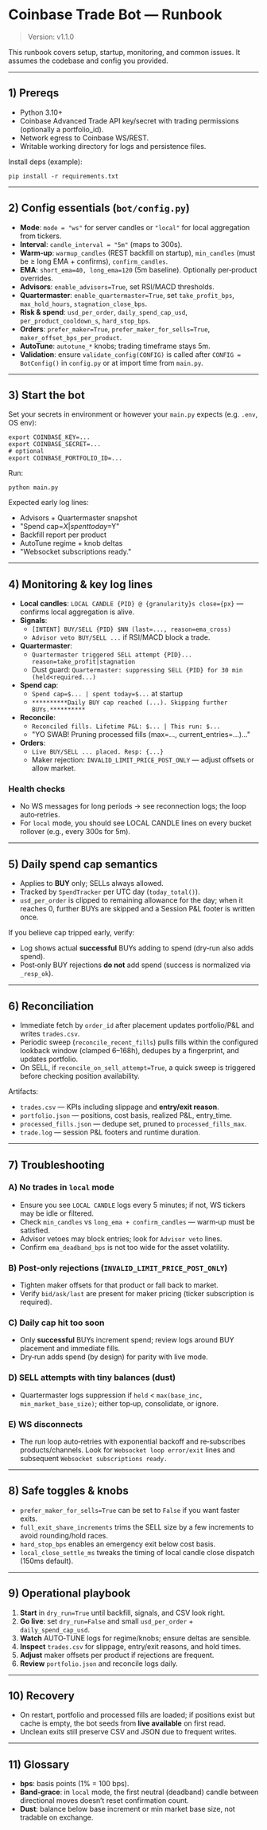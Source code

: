 # Coinbase Trade Bot — Runbook

> Version: v1.1.0

This runbook covers setup, startup, monitoring, and common issues. It assumes the codebase and config you provided.

---

## 1) Prereqs

- Python 3.10+
- Coinbase Advanced Trade API key/secret with trading permissions (optionally a portfolio_id).
- Network egress to Coinbase WS/REST.
- Writable working directory for logs and persistence files.

Install deps (example):
```
pip install -r requirements.txt
```

---

## 2) Config essentials (`bot/config.py`)

- **Mode**: `mode = "ws"` for server candles or `"local"` for local aggregation from tickers.
- **Interval**: `candle_interval = "5m"` (maps to 300s).
- **Warm‑up**: `warmup_candles` (REST backfill on startup), `min_candles` (must be ≥ long EMA + confirms), `confirm_candles`.
- **EMA**: `short_ema=40, long_ema=120` (5m baseline). Optionally per‑product overrides.
- **Advisors**: `enable_advisors=True`, set RSI/MACD thresholds.
- **Quartermaster**: `enable_quartermaster=True`, set `take_profit_bps`, `max_hold_hours`, `stagnation_close_bps`.
- **Risk & spend**: `usd_per_order`, `daily_spend_cap_usd`, `per_product_cooldown_s`, `hard_stop_bps`.
- **Orders**: `prefer_maker=True`, `prefer_maker_for_sells=True`, `maker_offset_bps_per_product`.
- **AutoTune**: `autotune_*` knobs; trading timeframe stays 5m.
- **Validation**: ensure `validate_config(CONFIG)` is called after `CONFIG = BotConfig()` in `config.py` or at import time from `main.py`.

---

## 3) Start the bot

Set your secrets in environment or however your `main.py` expects (e.g. `.env`, OS env):
```
export COINBASE_KEY=...
export COINBASE_SECRET=...
# optional
export COINBASE_PORTFOLIO_ID=...
```
Run:
```
python main.py
```

Expected early log lines:
- Advisors + Quartermaster snapshot
- "Spend cap=$X | spent today=$Y"
- Backfill report per product
- AutoTune regime + knob deltas
- "Websocket subscriptions ready."

---

## 4) Monitoring & key log lines

- **Local candles**: `LOCAL CANDLE {PID} @ {granularity}s close={px}` — confirms local aggregation is alive.
- **Signals**:
  - `[INTENT] BUY/SELL {PID} $NN (last=..., reason=ema_cross)`
  - `Advisor veto BUY/SELL ...` if RSI/MACD block a trade.
- **Quartermaster**:
  - `Quartermaster triggered SELL attempt {PID}... reason=take_profit|stagnation`
  - Dust guard: `Quartermaster: suppressing SELL {PID} for 30 min (held<required...)`
- **Spend cap**:
  - `Spend cap=$... | spent today=$...` at startup
  - `**********Daily BUY cap reached (...). Skipping further BUYs.**********`
- **Reconcile**:
  - `Reconciled fills. Lifetime P&L: $... | This run: $...`
  - "YO SWAB! Pruning processed fills (max=..., current_entries=...)…"
- **Orders**:
  - `Live BUY/SELL ... placed. Resp: {...}`
  - Maker rejection: `INVALID_LIMIT_PRICE_POST_ONLY` — adjust offsets or allow market.

### Health checks
- No WS messages for long periods → see reconnection logs; the loop auto‑retries.
- For `local` mode, you should see LOCAL CANDLE lines on every bucket rollover (e.g., every 300s for 5m).

---

## 5) Daily spend cap semantics

- Applies to **BUY** only; SELLs always allowed.
- Tracked by `SpendTracker` per UTC day (`today_total()`).
- `usd_per_order` is clipped to remaining allowance for the day; when it reaches 0, further BUYs are skipped and a Session P&L footer is written once.

If you believe cap tripped early, verify:
- Log shows actual **successful** BUYs adding to spend (dry‑run also adds spend).
- Post‑only BUY rejections **do not** add spend (success is normalized via `_resp_ok`).

---

## 6) Reconciliation

- Immediate fetch by `order_id` after placement updates portfolio/P&L and writes `trades.csv`.
- Periodic sweep (`reconcile_recent_fills`) pulls fills within the configured lookback window (clamped 6–168h), dedupes by a fingerprint, and updates portfolio.
- On SELL, if `reconcile_on_sell_attempt=True`, a quick sweep is triggered before checking position availability.

Artifacts:
- `trades.csv` — KPIs including slippage and **entry/exit reason**.
- `portfolio.json` — positions, cost basis, realized P&L, entry_time.
- `processed_fills.json` — dedupe set, pruned to `processed_fills_max`.
- `trade.log` — session P&L footers and runtime duration.

---

## 7) Troubleshooting

### A) No trades in `local` mode
- Ensure you see `LOCAL CANDLE` logs every 5 minutes; if not, WS tickers may be idle or filtered.
- Check `min_candles` vs `long_ema + confirm_candles` — warm‑up must be satisfied.
- Advisor vetoes may block entries; look for `Advisor veto` lines.
- Confirm `ema_deadband_bps` is not too wide for the asset volatility.

### B) Post‑only rejections (`INVALID_LIMIT_PRICE_POST_ONLY`)
- Tighten maker offsets for that product or fall back to market.
- Verify `bid/ask/last` are present for maker pricing (ticker subscription is required).

### C) Daily cap hit too soon
- Only **successful** BUYs increment spend; review logs around BUY placement and immediate fills.
- Dry‑run adds spend (by design) for parity with live mode.

### D) SELL attempts with tiny balances (dust)
- Quartermaster logs suppression if `held` < `max(base_inc, min_market_base_size)`; either top‑up, consolidate, or ignore.

### E) WS disconnects
- The run loop auto‑retries with exponential backoff and re‑subscribes products/channels. Look for `Websocket loop error/exit` lines and subsequent `Websocket subscriptions ready.`

---

## 8) Safe toggles & knobs

- `prefer_maker_for_sells=True` can be set to `False` if you want faster exits.
- `full_exit_shave_increments` trims the SELL size by a few increments to avoid rounding/hold races.
- `hard_stop_bps` enables an emergency exit below cost basis.
- `local_close_settle_ms` tweaks the timing of local candle close dispatch (150ms default).

---

## 9) Operational playbook

1. **Start** in `dry_run=True` until backfill, signals, and CSV look right.
2. **Go live**: set `dry_run=False` and small `usd_per_order` + `daily_spend_cap_usd`.
3. **Watch** AUTO‑TUNE logs for regime/knobs; ensure deltas are sensible.
4. **Inspect** `trades.csv` for slippage, entry/exit reasons, and hold times.
5. **Adjust** maker offsets per product if rejections are frequent.
6. **Review** `portfolio.json` and reconcile logs daily.

---

## 10) Recovery

- On restart, portfolio and processed fills are loaded; if positions exist but cache is empty, the bot seeds from **live available** on first read.
- Unclean exits still preserve CSV and JSON due to frequent writes.

---

## 11) Glossary

- **bps**: basis points (1% = 100 bps).
- **Band‑grace**: in `local` mode, the first neutral (deadband) candle between directional moves doesn’t reset confirmation count.
- **Dust**: balance below base increment or min market base size, not tradable on exchange.


